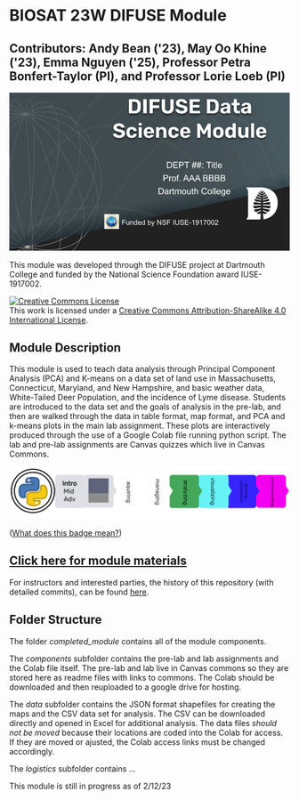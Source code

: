 # BIOSAT 23W DIFUSE Module 

## Contributors: Andy Bean ('23), May Oo Khine ('23), Emma Nguyen ('25), Professor Petra Bonfert-Taylor (PI), and Professor Lorie Loeb (PI)

![Sample title slide for a DIFUSE module.](repository-assets/DIFUSE-sample.png)

This module was developed through the DIFUSE project at Dartmouth College and funded by the National Science Foundation award IUSE-1917002.

<a rel="license" href="http://creativecommons.org/licenses/by-sa/4.0/"><img alt="Creative Commons License" style="border-width:0" src="https://i.creativecommons.org/l/by-sa/4.0/88x31.png" /></a><br />This work is licensed under a <a rel="license" href="http://creativecommons.org/licenses/by-sa/4.0/">Creative Commons Attribution-ShareAlike 4.0 International License</a>.

## Module Description 
This module is used to teach data analysis through Principal Component Analysis (PCA) and K-means on a data set of land use in Massachusetts, Connecticut, Maryland, and New Hampshire, and basic weather data, White-Tailed Deer Population, and the incidence of Lyme disease. Students are introduced to the data set and the goals of analysis in the pre-lab, and then are walked through the data in table format, map format, and PCA and k-means plots in the main lab assignment. These plots are interactively produced through the use of a Google Colab file running python script. The lab and pre-lab assignments are Canvas quizzes which live in Canvas Commons.  



![Medium length module for an introductory course using python and covering analyzing, visualizing data and drawing conclusions.](repository-assets/sample-badge.png "Medium length module for an introductory course using python and covering analyzing, visualizing data and drawing conclusions.")

(<a href="https://github.com/difuse-dartmouth/.github/blob/8f8f6efff8943871e1fcaa3b6f2daf1531206df6/profile/howto.md">What does this badge mean?</a>)

## [Click here for module materials](completed_module/README.md)

For instructors and interested parties, the history of this repository (with detailed commits), can be found [here](https://github.com/difuse-dartmouth/data-migration-template/commits/main/).

## Folder Structure

The folder *completed_module* contains all of the module components.  

The *components* subfolder contains the pre-lab and lab assignments and the Colab file itself. The pre-lab and lab live in Canvas commons so they are stored here as readme files with links to commons. The Colab should be downloaded and then reuploaded to a google drive for hosting.

The *data* subfolder contains the JSON format shapefiles for creating the maps and the CSV data set for analysis. The CSV can be downloaded directly and opened in Excel for additional analysis. The data files *should not be moved* because their locations are coded into the Colab for access. If they are moved or ajusted, the Colab access links must be changed accordingly.

The *logistics* subfolder contains ...

This module is still in progress as of 2/12/23
